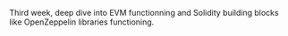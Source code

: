 Third week, deep dive into EVM functionning and Solidity building blocks like OpenZeppelin libraries functioning. 